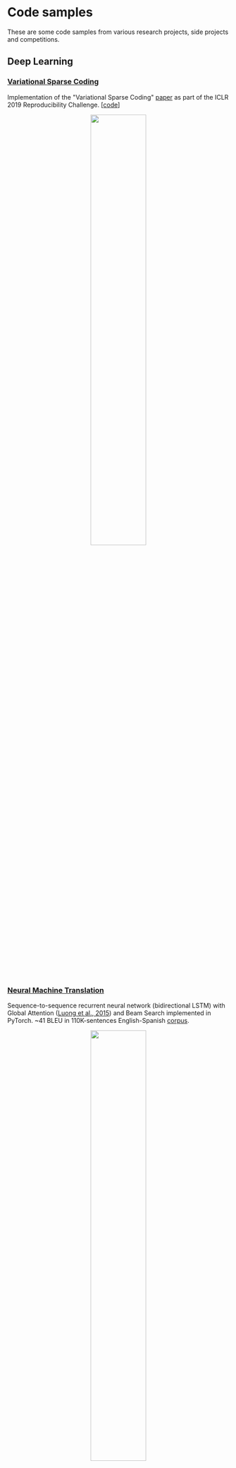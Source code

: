 # Code samples

These are some code samples from various research projects, side projects and competitions. 

## Deep Learning

### [Variational Sparse Coding](https://github.com/Alfo5123/Variational-Sparse-Coding/)
Implementation of the "Variational Sparse Coding" [paper](https://openreview.net/pdf?id=SkeJ6iR9Km) as part of the ICLR 2019 Reproducibility Challenge. [[code](https://github.com/Alfo5123/Variational-Sparse-Coding/tree/master/src)]

<p align="center">
 <img src="https://github.com/Alfo5123/Variational-Sparse-Coding/blob/master/results/images/latent8alpha001.gif" width="50%">
</p>

### [Neural Machine Translation](https://github.com/Robert-Alonso/code-samples/tree/master/Deep%20Learning/NMT)
Sequence-to-sequence recurrent neural network (bidirectional LSTM) with Global Attention ([Luong et al., 2015](https://arxiv.org/abs/1508.04025)) and Beam Search implemented in PyTorch. ~41 BLEU in 110K-sentences English-Spanish [corpus](http://www.manythings.org/anki/).

<p align="center"><img src="https://raw.githubusercontent.com/Robert-Alonso/code-samples/master/Deep%20Learning/NMT/attention-visualization-sample.png" width="50%"></p>
  
### [Pokédex: Transfer Learning for Image Classification](https://github.com/Robert-Alonso/code-samples/tree/master/Deep%20Learning/Pok%C3%A9dex%20CNN)
Pokémon image classification with transfer learning from ImageNet-pretrained MobileNet convolutional neural network ([Howard et al., 2017](https://arxiv.org/abs/1704.04861)). ~82% accuracy with 27 classes and 3.8K web-scraped images. Deployed in Flask with React JS for the SPA user interface. Presented at [Infosoft 2017](http://convencion.pucp.edu.pe/infosoft/ediciones-anteriores/infosoft-2017-edicion-centenario/?seccion=programa&fecha=2017-09-06) and [Hack Faire 2017](https://www.facebook.com/HackSpacePeru/posts/1785114531498727). [[slides](https://github.com/Robert-Alonso/code-samples/blob/master/Deep%20Learning/Pok%C3%A9dex%20CNN/How%20to%20make%20a%20Pok%C3%A9dex.pdf)] [[demo](https://robert-alonso.github.io/React-Pokedex/)]

<p align="center"><img src="https://raw.githubusercontent.com/Robert-Alonso/code-samples/master/Deep%20Learning/Pok%C3%A9dex%20CNN/image-classifier-sample.png" width="50%"></p>

### [Job2Vec: Job matching from word-embeddings](https://github.com/Robert-Alonso/code-samples/tree/master/Deep%20Learning/Semantic%20Text%20Matching)
Information retrieval system between job descriptions and applicant profiles textual description matching based on Word2Vec and Doc2Vec ([Le & Mikolov, 2014](https://arxiv.org/abs/1405.4053)) semantic search and string matching algorithms for out-of-vocabulary misspelled words, constructed over an inverted index for efficient look-up. Presented at [WAIMLAp 2017](http://grpiaa.inf.pucp.edu.pe/waimlap2017/?page_id=211) and [Hack Faire 2017](https://www.facebook.com/HackSpacePeru/posts/1785114531498727). [[poster](https://github.com/Robert-Alonso/code-samples/blob/master/Deep%20Learning/Semantic%20Text%20Matching/Job%20Matching%20Poster.pdf)]

<p align="center"><img src="https://raw.githubusercontent.com/Robert-Alonso/code-samples/master/Deep%20Learning/Semantic%20Text%20Matching/word-embedding-space.png"></p>

### [Large-scale Text Classification](https://github.com/Robert-Alonso/code-samples/tree/master/Deep%20Learning/Text%20Classification)
Commodity description classification using recurrent neural networks (bidirectional LSTM) implemented in PyTorch with FastText pretrained word embeddings ([Joulin et al., 2016](https://arxiv.org/abs/1607.01759)). ~92% top-5 accuracy with 3762 classes and 30.6M text descriptions.

<p align="center"><img src="https://raw.githubusercontent.com/Robert-Alonso/code-samples/master/Deep%20Learning/Text%20Classification/text-classifier-sample.png" width="80%"></p>

### [Genomics time-series pattern-recognition with Convolutional Neural Networks](https://github.com/Robert-Alonso/code-samples/tree/master/Deep%20Learning/Genomics)
Convolutional neural networks architecture experimentation for genomic sequence pair binary classification with high imbalance (0.07% positive classes). ~78.5 F1-Score for ~200k pairs of sequences.
  
<p align="center"><img src="https://raw.githubusercontent.com/Robert-Alonso/code-samples/master/Deep%20Learning/Genomics/classifier-sample.png" width="40%"></p>
  
### [Fully-connected Autoencoder for MNIST](https://github.com/Robert-Alonso/code-samples/tree/master/Deep%20Learning/MNIST%20Autoencoder)
Fully-connected autoencoder for MNIST dataset with a bottleneck of size 20 implemented in PyTorch, based on DeepBayes 2018 [practical assignment](https://bayesgroup.github.io/deepbayes-school/2018/task/description/). 0.00069 L2 reconstruction loss + L1 regularization loss. t-SNE dimensionality reduction for bottleneck features visualization.

<p align="center"><img src="https://raw.githubusercontent.com/Robert-Alonso/code-samples/master/Deep%20Learning/MNIST%20Autoencoder/autoencoder-visualization.png" width="70%"></p>

## Data Science Competitions

### [Movistar Data Talent 2018](https://github.com/Robert-Alonso/Movistar-Datathon/blob/master/src/utils_r.py)
Main preprocessing and main cross validation loop with LightGBM

### [Data Science Game Finals 2018](https://github.com/Robert-Alonso/DSG-2018-Finals/blob/master/src/utils_r.py)
LSTM conditioned on a structured embedding network implemented in PyTorch (refactored version)

### [Data Science Game Qualifiers 2018](https://github.com/Robert-Alonso/DSG-2018-Qualifiers/blob/master/src/multimodal.py)
LSTM conditioned on a structured embedding network implemented in PyTorch


  
### Other competitions
  - [BBVA Challenge 2017](https://github.com/Robert-Alonso/code-samples/tree/master/Data%20Science%20Competitions/BBVA%20Challenge)
  - [DrivenData Competition](https://github.com/Robert-Alonso/code-samples/blob/master/Data%20Science%20Competitions/DrivenData%20Competition.ipynb)
  - [Interbank Datathon](https://github.com/Robert-Alonso/code-samples/blob/master/Data%20Science%20Competitions/Interbank%20Datathon.ipynb)
  - [Kaggle Bulldozers Competition](https://github.com/Robert-Alonso/code-samples/blob/master/Data%20Science%20Competitions/Kaggle%20Bulldozers.ipynb)
  - [Kaggle Homesite Insurance Competition](https://github.com/Robert-Alonso/code-samples/blob/master/Data%20Science%20Competitions/Kaggle%20Homesite%20Insurance.ipynb)
  - [Kaggle NYC Taxi Trip Duration Competition](https://github.com/Robert-Alonso/code-samples/blob/master/Data%20Science%20Competitions/Kaggle%20NYC%20Taxi%20Trip%20Duration.ipynb)

## Coursework
  - [CIFAR-10 with CNNs](https://github.com/Robert-Alonso/code-samples/tree/master/Deep%20Learning/Coursework/CIFAR-10%20CNN) (Tensorflow)
  - [CelebA Image Generation with DCGANs](https://github.com/Robert-Alonso/code-samples/tree/master/Deep%20Learning/Coursework/DCGAN) (Tensorflow)
  - [Dogs vs Cats with CNNs + Transfer Learning](https://github.com/Robert-Alonso/code-samples/tree/master/Deep%20Learning/Coursework/Keras%20CNN) (Keras)
  - [English-French Machine Translation with Seq2seq RNNs](https://github.com/Robert-Alonso/code-samples/tree/master/Deep%20Learning/Coursework/LSTM%20Machine%20Translation) (Tensorflow)
  - [The Simpons TV Scripts Text Generation with LSTM RNNs](https://github.com/Robert-Alonso/code-samples/tree/master/Deep%20Learning/Coursework/LSTM%20Text%20Generation) (Tensorflow)
  - [LibriSpeech Speech Recognition with GRU RNNs and CNNs](https://github.com/Robert-Alonso/code-samples/tree/master/Deep%20Learning/Coursework/CNN%20GRU%20Speech%20Recognition) (Keras)

## Miscellaneous
  - [Music automatic matching with audio descriptors](https://github.com/Robert-Alonso/code-samples/tree/master/Miscellaneous/Audio%20matching)
  - [Nearest Neighbor Collaborative Filtering](https://github.com/Robert-Alonso/code-samples/blob/master/Miscellaneous/Nearest-neighbor%20Collaborative%20Filtering.ipynb)
  - [Geospatial Visualization](https://github.com/Robert-Alonso/code-samples/blob/master/Miscellaneous/Geospatial%20Visualization.ipynb)

